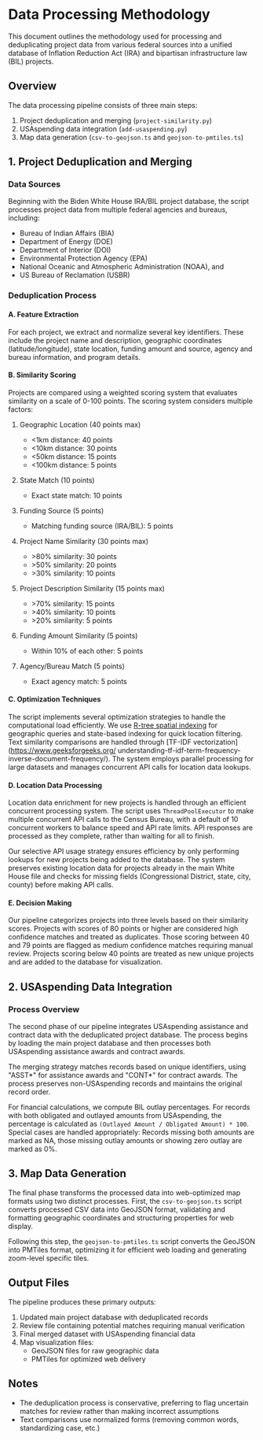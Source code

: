 # Data Processing Methodology

This document outlines the methodology used for processing and deduplicating project data from various federal sources into a unified database of Inflation Reduction Act (IRA) and bipartisan infrastructure law (BIL) projects.

## Overview

The data processing pipeline consists of three main steps:
1. Project deduplication and merging (`project-similarity.py`)
2. USAspending data integration (`add-usaspending.py`)
3. Map data generation (`csv-to-geojson.ts` and `geojson-to-pmtiles.ts`)

## 1. Project Deduplication and Merging

### Data Sources
Beginning with the Biden White House IRA/BIL project database, the script processes project data from multiple federal agencies and bureaus, including:
- Bureau of Indian Affairs (BIA)
- Department of Energy (DOE)
- Department of Interior (DOI)
- Environmental Protection Agency (EPA)
- National Oceanic and Atmospheric Administration (NOAA), and
- US Bureau of Reclamation (USBR)

### Deduplication Process

#### A. Feature Extraction
For each project, we extract and normalize several key identifiers. These include the project name and description, geographic coordinates (latitude/longitude), state location, funding amount and source, agency and bureau information, and program details.

#### B. Similarity Scoring
Projects are compared using a weighted scoring system that evaluates similarity on a scale of 0-100 points. The scoring system considers multiple factors:

1. Geographic Location (40 points max)
   - <1km distance: 40 points
   - <10km distance: 30 points
   - <50km distance: 15 points
   - <100km distance: 5 points

2. State Match (10 points)
   - Exact state match: 10 points

3. Funding Source (5 points)
   - Matching funding source (IRA/BIL): 5 points

4. Project Name Similarity (30 points max)
   - \>80% similarity: 30 points
   - \>50% similarity: 20 points
   - \>30% similarity: 10 points

5. Project Description Similarity (15 points max)
   - \>70% similarity: 15 points
   - \>40% similarity: 10 points
   - \>20% similarity: 5 points

6. Funding Amount Similarity (5 points)
   - Within 10% of each other: 5 points

7. Agency/Bureau Match (5 points)
   - Exact agency match: 5 points

#### C. Optimization Techniques
The script implements several optimization strategies to handle the computational load efficiently. We use [R-tree spatial indexing](https://www.geeksforgeeks.org/introduction-to-r-tree/) for geographic queries and state-based indexing for quick location filtering. Text similarity comparisons are handled through [TF-IDF vectorization](https://www.geeksforgeeks.org/
understanding-tf-idf-term-frequency-inverse-document-frequency/). The system employs parallel processing for large datasets and manages concurrent API calls for location data lookups.

#### D. Location Data Processing
Location data enrichment for new projects is handled through an efficient concurrent processing system. The script uses `ThreadPoolExecutor` to make multiple concurrent API calls to the Census Bureau, with a default of 10 concurrent workers to balance speed and API rate limits. API responses are processed as they complete, rather than waiting for all to finish.

Our selective API usage strategy ensures efficiency by only performing lookups for new projects being added to the database. The system preserves existing location data for projects already in the main White House file and checks for missing fields (Congressional District, state, city, county) before making API calls.

#### E. Decision Making
Our pipeline categorizes projects into three levels based on their similarity scores. Projects with scores of 80 points or higher are considered high confidence matches and treated as duplicates. Those scoring between 40 and 79 points are flagged as medium confidence matches requiring manual review. Projects scoring below 40 points are treated as new unique projects and are added to the database for visualization.

## 2. USAspending Data Integration

### Process Overview
The second phase of our pipeline integrates USAspending assistance and contract data with the deduplicated project database. The process begins by loading the main project database and then processes both USAspending assistance awards and contract awards.

The merging strategy matches records based on unique identifiers, using "ASST*" for assistance awards and "CONT*" for contract awards. The process preserves non-USAspending records and maintains the original record order.

For financial calculations, we compute BIL outlay percentages. For records with both obligated and outlayed amounts from USAspending, the percentage is calculated as `(Outlayed Amount / Obligated Amount) * 100`. Special cases are handled appropriately: Records missing both amounts are marked as NA, those missing outlay amounts or showing zero outlay are marked as 0%.

## 3. Map Data Generation

The final phase transforms the processed data into web-optimized map formats using two distinct processes. First, the `csv-to-geojson.ts` script converts processed CSV data into GeoJSON format, validating and formatting geographic coordinates and structuring properties for web display.

Following this step, the `geojson-to-pmtiles.ts` script converts the GeoJSON into PMTiles format, optimizing it for efficient web loading and generating zoom-level specific tiles.

## Output Files

The pipeline produces these primary outputs:
1. Updated main project database with deduplicated records
2. Review file containing potential matches requiring manual verification
3. Final merged dataset with USAspending financial data
4. Map visualization files:
   - GeoJSON files for raw geographic data
   - PMTiles for optimized web delivery

## Notes

- The deduplication process is conservative, preferring to flag uncertain matches for review rather than making incorrect assumptions
- Text comparisons use normalized forms (removing common words, standardizing case, etc.)
